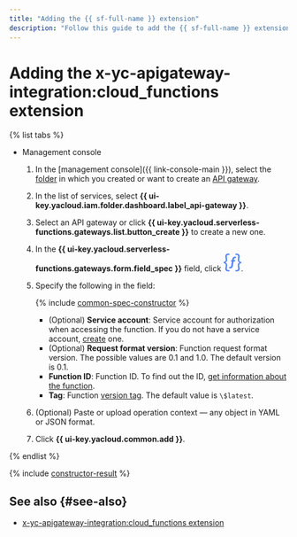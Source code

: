 ```yaml
---
title: "Adding the {{ sf-full-name }} extension"
description: "Follow this guide to add the {{ sf-full-name }} extension using the specification constructor."
---
```


# Adding the x-yc-apigateway-integration:cloud_functions extension

{% list tabs %}

- Management console

   1. In the [management console]({{ link-console-main }}), select the [folder](../../../resource-manager/concepts/resources-hierarchy.md#folder) in which you created or want to create an [API gateway](../../concepts/index.md).
   1. In the list of services, select **{{ ui-key.yacloud.iam.folder.dashboard.label_api-gateway }}**.
   1. Select an API gateway or click **{{ ui-key.yacloud.serverless-functions.gateways.list.button_create }}** to create a new one.
   1. In the **{{ ui-key.yacloud.serverless-functions.gateways.form.field_spec }}** field, click ![image](../../../_assets/api-gateway/spec-constructor/cloud-functions.svg).
   1. Specify the following in the field:

      {% include [common-spec-constructor](../../../_includes/api-gateway/common-spec-constructor.md) %}

      * (Optional) **Service account**: Service account for authorization when accessing the function. If you do not have a service account, [create](../../../iam/operations/sa/create.md) one.
      * (Optional) **Request format version**: Function request format version. The possible values are 0.1 and 1.0. The default version is 0.1.
      * **Function ID**: Function ID. To find out the ID, [get information about the function](../../../functions/operations/function/function-info.md).
      * **Tag**: Function [version tag](../../../functions/concepts/function.md#tag). The default value is `\$latest`.
   1. (Optional) Paste or upload operation context — any object in YAML or JSON format.
   1. Click **{{ ui-key.yacloud.common.add }}**.

{% endlist %}

{% include [constructor-result](../../../_includes/api-gateway/constructor-result.md) %}

## See also {#see-also}

* [x-yc-apigateway-integration:cloud_functions extension](../../concepts/extensions/cloud-functions.md)

